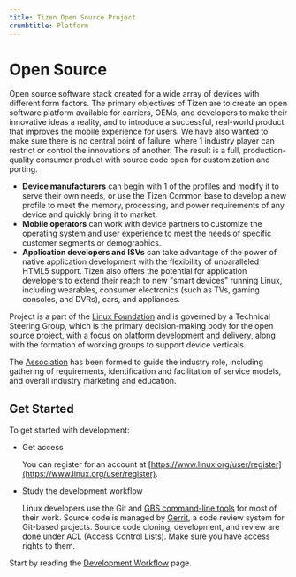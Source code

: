 ```yaml
---
title: Tizen Open Source Project
crumbtitle: Platform
---
```

# Open Source 

Open source software stack created for a wide array of devices with different form factors. The primary objectives of Tizen are to create an open software platform available for carriers, OEMs, and developers to make their innovative ideas a reality, and to introduce a successful, real-world product that improves the mobile experience for users. We have also wanted to make sure there is no central point of failure, where 1 industry player can restrict or control the innovations of another. The result is a full, production-quality consumer product with source code open for customization and porting.

- **Device manufacturers** can begin with 1 of the profiles and modify it to serve their own needs, or use the Tizen Common base to develop a new profile to meet the memory, processing, and power requirements of any device and quickly bring it to market.
- **Mobile operators** can work with device partners to customize the operating system and user experience to meet the needs of specific customer segments or demographics.
- **Application developers and ISVs** can take advantage of the power of native application development with the flexibility of unparalleled HTML5 support. Tizen also offers the potential for application developers to extend their reach to new "smart devices" running Linux, including wearables, consumer electronics (such as TVs, gaming consoles, and DVRs), cars, and appliances.

Project is a part of the [Linux Foundation](https://www.linuxfoundation.org/projects/) and is governed by a Technical Steering Group, which is the primary decision-making body for the open source project, with a focus on platform development and delivery, along with the formation of working groups to support device verticals.

The [Association](http://www.tizenassociation.org/) has been formed to guide the industry role, including gathering of requirements, identification and facilitation of service models, and overall industry marketing and education.

## Get Started

To get started with development:

- Get access

  You can register for an account at [https://www.linux.org/user/register](https://www.linux.org/user/register).

- Study the development workflow

  Linux developers use the Git and [GBS command-line tools](reference/gbs/gbs-overview.md) for most of their work. Source code is managed by [Gerrit](reference/gerrit-usage.md), a code review system for Git-based projects. Source code cloning, development, and review are done under ACL (Access Control Lists). Make sure you have access rights to them.

Start by reading the [Development Workflow](about/work-flow.md) page.
